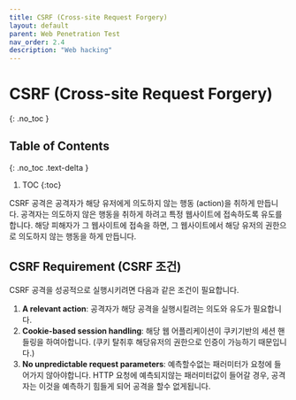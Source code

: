 ```yaml
---
title: CSRF (Cross-site Request Forgery)
layout: default
parent: Web Penetration Test
nav_order: 2.4
description: "Web hacking"
---
```


# CSRF (Cross-site Request Forgery)

{: .no_toc }

## Table of Contents
{: .no_toc .text-delta }

1. TOC
{:toc}

CSRF 공격은 공격자가 해당 유저에게 의도하지 않는 행동 (action)을 취하게 만듭니다. 공격자는 의도하지 않은 행동을 취하게 하려고 특정 웹사이트에 접속하도록 유도를 합니다. 해당 피해자가 그 웹사이트에 접속을 하면, 그 웹사이트에서 해당 유저의 권한으로 의도하지 않는 행동을 하게 만듭니다.


## CSRF Requirement (CSRF 조건)

CSRF 공격을 성공적으로 실행시키려면 다음과 같은 조건이 필요합니다.

1. **A relevant action**: 공격자가 해당 공격을 실행시킬려는 의도와 유도가 필요합니다. 
2. **Cookie-based session handling**: 해당 웹 어플리케이션이 쿠키기반의 세션 핸들링을 하여아합니다. (쿠키 탈취후 해당유저의 권한으로 인증이 가능하기 때문입니다.)
3. **No unpredictable request parameters**: 예측할수없는 패러미터가 요청에 들어가지 않아야합니다. HTTP 요청에 예측되지않는 패러미터값이 들어갈 경우, 공격자는 이것을 예측하기 힘들게 되어 공격을 할수 없게됩니다.